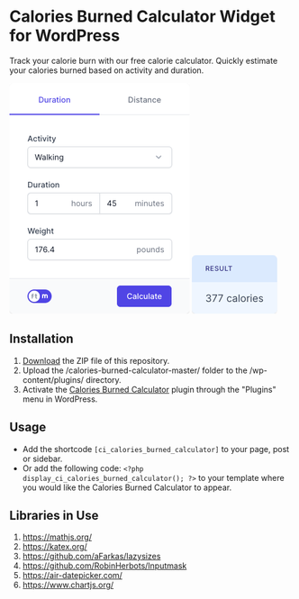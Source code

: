 # Calories Burned Calculator Widget for WordPress

Track your calorie burn with our free calorie calculator. Quickly estimate your calories burned based on activity and duration.

![Calories Burned Calculator Input Form](/assets/images/screenshot-1.png "Calories Burned Calculator Input Form")
![Calories Burned Calculator Calculation Results](/assets/images/screenshot-2.png "Calories Burned Calculator Calculation Results")

## Installation

1. [Download](https://github.com/pub-calculator-io/calories-burned-calculator/archive/refs/heads/master.zip) the ZIP file of this repository.
2. Upload the /calories-burned-calculator-master/ folder to the /wp-content/plugins/ directory.
3. Activate the [Calories Burned Calculator](https://www.calculator.io/calories-burned-calculator/ "Calories Burned Calculator Homepage") plugin through the "Plugins" menu in WordPress.

## Usage
* Add the shortcode `[ci_calories_burned_calculator]` to your page, post or sidebar.
* Or add the following code: `<?php display_ci_calories_burned_calculator(); ?>` to your template where you would like the Calories Burned Calculator to appear.

## Libraries in Use
1. https://mathjs.org/
2. https://katex.org/
3. https://github.com/aFarkas/lazysizes
4. https://github.com/RobinHerbots/Inputmask
5. https://air-datepicker.com/
6. https://www.chartjs.org/
